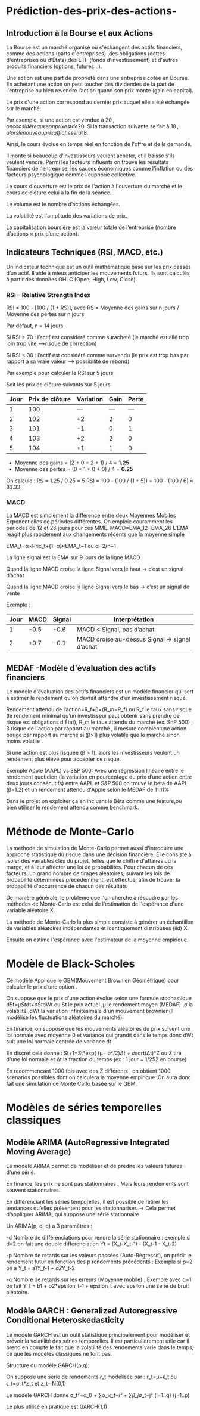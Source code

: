 # Prédiction-des-prix-des-actions-
## Introduction à la Bourse et aux Actions
La Bourse est un marché organisé où s'échangent des actifs financiers, comme des actions (parts d'entreprises) ,des obligations (dettes d'entreprises ou d’États),des ETF (fonds d'investissement) et d'autres produits financiers (options, futures…).

Une action est une part de propriété dans une entreprise cotée en Bourse. En achetant une action on peut toucher des dividendes de la part de l'entreprise ou bien revendre l’action quand son prix monte (gain en capital).

Le prix d'une action correspond au dernier prix auquel elle a été échangée sur le marché.

Par exemple, si une action est vendue à 20 $, on considère que son prix est de 20 $. Si la transaction suivante se fait à 18 $, alors le nouveau prix affiché sera 18 $.

Ainsi, le cours évolue en temps réel en fonction de l'offre et de la demande.

Il monte si beaucoup d’investisseurs veulent acheter, et il baisse s’ils veulent vendre. Parmi les facteurs influents on trouve les résultats financiers de l'entreprise, les causes économiques comme l'inflation ou des facteurs psychologique comme l'euphorie collective.

Le cours d'ouverture	est le prix de l'action à l'ouverture du marché et le cours de clôture celui à la fin de la séance.

Le volume est	le nombre d’actions échangées.

La volatilité	est l'amplitude des variations de prix.

La capitalisation boursière	est la valeur totale de l’entreprise (nombre d’actions × prix d’une action).

## Indicateurs Techniques (RSI, MACD, etc.)
Un indicateur technique est un outil mathématique basé sur les prix passés d’un actif. Il aide à mieux anticiper les mouvements futurs. Ils sont calculés à partir des données OHLC (Open, High, Low, Close).
### RSI – Relative Strength Index
RSI = 100 - [100 / (1 + RS)], avec RS = Moyenne des gains sur n jours / Moyenne des pertes sur n jours

Par défaut, n = 14 jours.

Si RSI > 70 : l’actif est considéré comme suracheté (le marché est allé trop loin trop vite -->risque de correction)

Si RSI < 30 : l’actif est considéré comme survendu (le prix est trop bas par rapport à sa vraie valeur --> possibilité de rebond)


Par exemple pour calculer le RSI sur 5 jours:

Soit les prix de clôture suivants sur 5 jours 

| Jour | Prix de clôture | Variation | Gain | Perte |
|------|------------------|-----------|------|--------|
| 1    | 100              | —         | —    | —      |
| 2    | 102              | +2        | 2    | 0      |
| 3    | 101              | -1        | 0    | 1      |
| 4    | 103              | +2        | 2    | 0      |
| 5    | 104              | +1        | 1    | 0      |

- Moyenne des gains = (2 + 0 + 2 + 1) / 4 = **1.25**
- Moyenne des pertes = (0 + 1 + 0 + 0) / 4 = **0.25**

On calcule :
RS = 1.25 / 0.25 = 5
RSI = 100 - (100 / (1 + 5)) = 100 - (100 / 6) ≈ 83.33

### MACD
La MACD est simplement la différence entre deux Moyennes Mobiles Exponentielles de périodes différentes. On emploie couramment les périodes de 12 et 26 jours pour ces MME. MACD=EMA_12−EMA_26
L’EMA réagit plus rapidement aux changements récents que la moyenne simple

EMA_t=α×Prix_t+(1−α)×EMA_t−1 ou α=2/n+1
​

La ligne signal est la EMA sur 9 jours de la ligne MACD 

Quand la ligne MACD croise la ligne Signal vers le haut → c’est un signal d’achat

Quand la ligne MACD croise la ligne Signal vers le bas → c’est un signal de vente

Exemple :

| Jour | MACD | Signal | Interprétation |
|------|------------------|-----------|------|
| 1    | -0.5              | -0.6         | MACD < Signal, pas d’achat   |
| 2    | +0.7            | -0.1        | MACD croise au-dessus Signal → signal d’achat    |

## MEDAF -Modèle d'évaluation des actifs financiers
Le modèle d'évaluation des actifs financiers est un modèle financier qui sert à estimer le rendement qu'on devrait attendre d’un investissement risqué.


Rendement attendu de l’action=R_f+β×(R_m−R_f) ou R_f le taux sans risque (le rendement minimal qu’un investisseur peut obtenir sans prendre de risque ex. obligations d’État), R_m le taux attendu du marché (ex. SnP 500) , β risque de l'action par rapport au marché , il mesure combien une action bouge par rapport au marché si (β>1) plus volatile que le marché sinon moins volatile .

Si une action est plus risquée (β > 1), alors les investisseurs veulent un rendement plus élevé pour accepter ce risque.

Exemple Apple (AAPL) vs S&P 500: 
Avec une régression linéaire entre le rendement quotidien (la variation en pourcentage du prix d’une action entre deux jours consécutifs) entre AAPL et S&P 500 on trouve le beta de AAPL (β=1.2) et un rendement attendu d'Apple selon le MEDAF de 11.11%

Dans le projet on exploiter ça en incluant le Bêta comme une feature,ou bien utiliser le rendement attendu comme benchmark.



# Méthode de Monte-Carlo

La méthode de simulation de Monte-Carlo permet aussi d'introduire une approche statistique du risque dans une décision financière. Elle consiste à isoler des variables clés du projet, telles que le chiffre d'affaires ou la marge, et à leur affecter une loi de probabilités. Pour chacun de ces facteurs, un grand nombre de tirages aléatoires, suivant les lois de probabilité déterminées précédemment, est effectué, afin de trouver la probabilité d'occurrence de chacun des résultats

De manière générale, le problème que l'on cherche à résoudre par les méthodes de Monte-Carlo est celui de l'estimation de l'espérance d'une variable aléatoire X.


La méthode de Monte-Carlo la plus simple consiste à générer un échantillon de variables aléatoires indépendantes et identiquement distribuées (iid) X.

Ensuite on estime l'espérance
avec l'estimateur de la moyenne empirique.


# Modèle de Black-Scholes
Ce modèle Applique le GBM(Mouvement Brownien Géométrique) pour calculer le prix d’une option .

On suppose que le prix d'une action évolue selon une formule stochastique
dSt=μ*St*dt+σ*St*dWt
​ou St le prix actuel ,μ le rendement moyen (MEDAF) ,σ la volatilité ,dWt la variation infinitésimale d'un mouvement brownien(Il modélise les fluctuations aléatoires du marché).

En finance, on suppose que les mouvements aléatoires du prix suivent une loi normale avec moyenne 0 et variance qui grandit dans le temps donc dWt suit une loi normale centrée de variance dt.

En discret cela donne : St+1=St*exp( (μ− ​σ²/2)*Δt + σ*sqrt(Δt)*Z 
ou Z tiré d'une loi normale et Δt la fraction du temps (ex : 1 jour = 1/252 en bourse) 

En recommencant 1000 fois avec des Z différents , on obtient 1000 scénarios possibles dont on calculera la moyenne empirique .On aura donc fait une simulation de Monte Carlo basée sur le GBM.


# Modèles de séries temporelles classiques
## Modèle ARIMA (AutoRegressive Integrated Moving Average)

Le modèle ARIMA permet de modéliser et de prédire les valeurs futures d'une série.

En finance, les prix ne sont pas stationnaires . Mais leurs rendements  sont souvent stationnaires.

En différenciant les séries temporelles, il est possible de retirer les tendances qu’elles présentent pour les stationnariser.
 → Cela permet d’appliquer ARIMA, qui suppose une série stationnaire


Un ARIMA(p, d, q) a 3 paramètres :

-d	Nombre de différenciations pour rendre la série stationnaire : exemple si d=2 on fait une double differenciation Yt = (X_t-X_t-1) - (X_t-1 - X_t-2)

-p	Nombre de retards sur les valeurs passées (Auto-Régressif), on prédit le rendement futur en fonction des p rendements précédents : Exemple si p=2 on a Y_t = a1*Y_t-1 + a2*Y_t-2

-q	Nombre de retards sur les erreurs (Moyenne mobile) : Exemple avec q=1 on fait Y_t = b1 + b2*epsilon_t-1 + epsilon_t avec epsilon une serie de bruit aléatoire.


## Modèle GARCH : Generalized Autoregressive Conditional Heteroskedasticity

Le modèle GARCH est un outil statistique principalement pour modéliser et prévoir la volatilité des séries temporelles. Il est particulièrement utile car il prend en compte le fait que la volatilité des rendements varie dans le temps, ce que les modèles classiques ne font pas.

Structure du modèle GARCH(p,q):

On suppose une série de rendements 
𝑟_t modélisée par : 
r_t=μ+ϵ_t ou ϵ_t=σ_t​*z_t et z_t∼N(0,1)
​

Le modèle GARCH donne σ_t²=α_0 + ∑α_i*ϵ_t−i² + ∑β_j*σ_t−j² (i=1..q) (j=1..p)

Le plus utilisé en pratique est GARCH(1,1)

​












